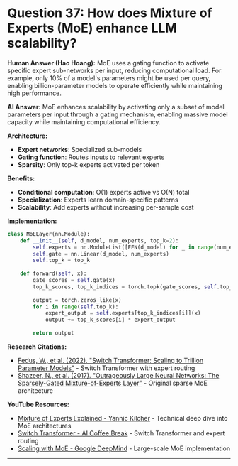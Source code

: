 # Question 37: How does Mixture of Experts (MoE) enhance LLM scalability?

**Human Answer (Hao Hoang):**
MoE uses a gating function to activate specific expert sub-networks per input, reducing computational load. For example, only 10% of a model's parameters might be used per query, enabling billion-parameter models to operate efficiently while maintaining high performance.

**AI Answer:**
MoE enhances scalability by activating only a subset of model parameters per input through a gating mechanism, enabling massive model capacity while maintaining computational efficiency.

**Architecture:**
- **Expert networks**: Specialized sub-models
- **Gating function**: Routes inputs to relevant experts
- **Sparsity**: Only top-k experts activated per token

**Benefits:**
- **Conditional computation**: O(1) experts active vs O(N) total
- **Specialization**: Experts learn domain-specific patterns
- **Scalability**: Add experts without increasing per-sample cost

**Implementation:**
```python
class MoELayer(nn.Module):
    def __init__(self, d_model, num_experts, top_k=2):
        self.experts = nn.ModuleList([FFN(d_model) for _ in range(num_experts)])
        self.gate = nn.Linear(d_model, num_experts)
        self.top_k = top_k
    
    def forward(self, x):
        gate_scores = self.gate(x)
        top_k_scores, top_k_indices = torch.topk(gate_scores, self.top_k)
        
        output = torch.zeros_like(x)
        for i in range(self.top_k):
            expert_output = self.experts[top_k_indices[i]](x)
            output += top_k_scores[i] * expert_output
        
        return output
```

**Research Citations:**
- [Fedus, W., et al. (2022). "Switch Transformer: Scaling to Trillion Parameter Models"](https://arxiv.org/abs/2101.03961) - Switch Transformer with expert routing
- [Shazeer, N., et al. (2017). "Outrageously Large Neural Networks: The Sparsely-Gated Mixture-of-Experts Layer"](https://arxiv.org/abs/1701.06538) - Original sparse MoE architecture

**YouTube Resources:**
- [Mixture of Experts Explained - Yannic Kilcher](https://www.youtube.com/watch?v=3AIpPlzM_qs) - Technical deep dive into MoE architectures
- [Switch Transformer - AI Coffee Break](https://www.youtube.com/watch?v=T2VmBGl18zI) - Switch Transformer and expert routing
- [Scaling with MoE - Google DeepMind](https://www.youtube.com/watch?v=mJoK1Hm2BgQ) - Large-scale MoE implementation

---

